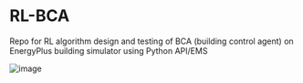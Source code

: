 # RL-BCA
Repo for RL algorithm design and testing of BCA (building control agent) on EnergyPlus building simulator using Python API/EMS

![image](https://user-images.githubusercontent.com/65429130/119517258-764bbc00-bd45-11eb-97bf-1af9ab0444cb.png)
